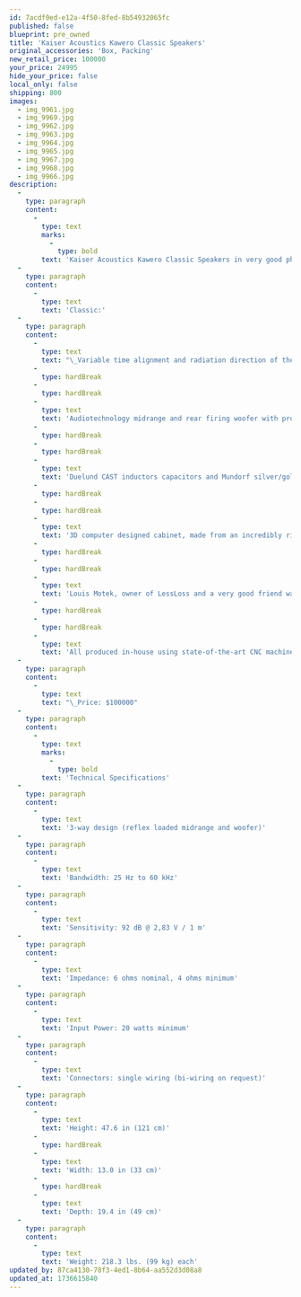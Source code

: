 ```yaml
---
id: 7acdf0ed-e12a-4f50-8fed-8b54932065fc
published: false
blueprint: pre_owned
title: 'Kaiser Acoustics Kawero Classic Speakers'
original_accessories: 'Box, Packing'
new_retail_price: 100000
your_price: 24995
hide_your_price: false
local_only: false
shipping: 800
images:
  - img_9961.jpg
  - img_9969.jpg
  - img_9962.jpg
  - img_9963.jpg
  - img_9964.jpg
  - img_9965.jpg
  - img_9967.jpg
  - img_9968.jpg
  - img_9966.jpg
description:
  -
    type: paragraph
    content:
      -
        type: text
        marks:
          -
            type: bold
        text: 'Kaiser Acoustics Kawero Classic Speakers in very good physical and functional condition with original crates and packing. Speakers sell as new for $100,000.00'
  -
    type: paragraph
    content:
      -
        type: text
        text: 'Classic:'
  -
    type: paragraph
    content:
      -
        type: text
        text: "\_Variable time alignment and radiation direction of the custom RAAL ribbon tweeter."
      -
        type: hardBreak
      -
        type: hardBreak
      -
        type: text
        text: 'Audiotechnology midrange and rear firing woofer with proprietary customised characteristics.'
      -
        type: hardBreak
      -
        type: hardBreak
      -
        type: text
        text: 'Duelund CAST inductors capacitors and Mundorf silver/gold/oil capacitors, in a time, phase and resonance-optimised characteristics.'
      -
        type: hardBreak
      -
        type: hardBreak
      -
        type: text
        text: '3D computer designed cabinet, made from an incredibly rigid, tough and well-damped type of beech ply called tankwood.'
      -
        type: hardBreak
      -
        type: hardBreak
      -
        type: text
        text: 'Louis Motek, owner of LessLoss and a very good friend was very engaged in working out a detailled technical research of this material. The result can be found here: The Virtues of Panzerholz. Thank you very much Louis !'
      -
        type: hardBreak
      -
        type: hardBreak
      -
        type: text
        text: 'All produced in-house using state-of-the-art CNC machines, and assembled to the finest tolerances achievable today.'
  -
    type: paragraph
    content:
      -
        type: text
        text: "\_Price: $100000"
  -
    type: paragraph
    content:
      -
        type: text
        marks:
          -
            type: bold
        text: 'Technical Specifications'
  -
    type: paragraph
    content:
      -
        type: text
        text: '3-way design (reflex loaded midrange and woofer)'
  -
    type: paragraph
    content:
      -
        type: text
        text: 'Bandwidth: 25 Hz to 60 kHz'
  -
    type: paragraph
    content:
      -
        type: text
        text: 'Sensitivity: 92 dB @ 2,83 V / 1 m'
  -
    type: paragraph
    content:
      -
        type: text
        text: 'Impedance: 6 ohms nominal, 4 ohms minimum'
  -
    type: paragraph
    content:
      -
        type: text
        text: 'Input Power: 20 watts minimum'
  -
    type: paragraph
    content:
      -
        type: text
        text: 'Connectors: single wiring (bi-wiring on request)'
  -
    type: paragraph
    content:
      -
        type: text
        text: 'Height: 47.6 in (121 cm)'
      -
        type: hardBreak
      -
        type: text
        text: 'Width: 13.0 in (33 cm)'
      -
        type: hardBreak
      -
        type: text
        text: 'Depth: 19.4 in (49 cm)'
  -
    type: paragraph
    content:
      -
        type: text
        text: 'Weight: 218.3 lbs. (99 kg) each'
updated_by: 87ca4130-78f3-4ed1-8b64-aa552d3d08a8
updated_at: 1736615840
---
```

